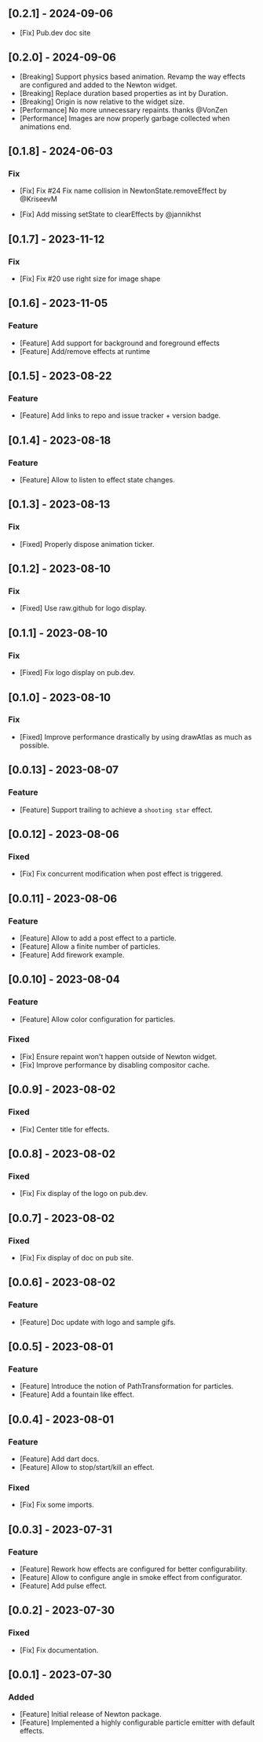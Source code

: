 ## [0.2.1] - 2024-09-06

- [Fix] Pub.dev doc site 

## [0.2.0] - 2024-09-06

- [Breaking] Support physics based animation. Revamp the way effects are configured and added to the Newton widget.
- [Breaking] Replace duration based properties as int by Duration.
- [Breaking] Origin is now relative to the widget size.
- [Performance] No more unnecessary repaints. thanks @VonZen
- [Performance] Images are now properly garbage collected when animations end.

## [0.1.8] - 2024-06-03

### Fix

- [Fix] Fix #24 Fix name collision in NewtonState.removeEffect by @KriseevM

- [Fix] Add missing setState to clearEffects by @jannikhst

## [0.1.7] - 2023-11-12

### Fix

- [Fix] Fix #20 use right size for image shape

## [0.1.6] - 2023-11-05

### Feature

- [Feature] Add support for background and foreground effects
- [Feature] Add/remove effects at runtime

## [0.1.5] - 2023-08-22

### Feature

- [Feature] Add links to repo and issue tracker + version badge.

## [0.1.4] - 2023-08-18

### Feature

- [Feature] Allow to listen to effect state changes.

## [0.1.3] - 2023-08-13

### Fix

- [Fixed] Properly dispose animation ticker.

## [0.1.2] - 2023-08-10

### Fix

- [Fixed] Use raw.github for logo display.

## [0.1.1] - 2023-08-10

### Fix

- [Fixed] Fix logo display on pub.dev.

## [0.1.0] - 2023-08-10

### Fix

- [Fixed] Improve performance drastically by using drawAtlas as much as possible.

## [0.0.13] - 2023-08-07

### Feature

- [Feature] Support trailing to achieve a `shooting star` effect.

## [0.0.12] - 2023-08-06

### Fixed

- [Fix] Fix concurrent modification when post effect is triggered.

## [0.0.11] - 2023-08-06

### Feature

- [Feature] Allow to add a post effect to a particle.
- [Feature] Allow a finite number of particles.
- [Feature] Add firework example.

## [0.0.10] - 2023-08-04

### Feature

- [Feature] Allow color configuration for particles.

### Fixed

- [Fix] Ensure repaint won't happen outside of Newton widget.
- [Fix] Improve performance by disabling compositor cache.

## [0.0.9] - 2023-08-02

### Fixed

- [Fix] Center title for effects.

## [0.0.8] - 2023-08-02

### Fixed

- [Fix] Fix display of the logo on pub.dev.

## [0.0.7] - 2023-08-02

### Fixed

- [Fix] Fix display of doc on pub site.

## [0.0.6] - 2023-08-02

### Feature

- [Feature] Doc update with logo and sample gifs.

## [0.0.5] - 2023-08-01

### Feature

- [Feature] Introduce the notion of PathTransformation for particles.
- [Feature] Add a fountain like effect.


## [0.0.4] - 2023-08-01

### Feature

- [Feature] Add dart docs.
- [Feature] Allow to stop/start/kill an effect.

### Fixed

- [Fix] Fix some imports.

## [0.0.3] - 2023-07-31

### Feature

- [Feature] Rework how effects are configured for better configurability.
- [Feature] Allow to configure angle in smoke effect from configurator.
- [Feature] Add pulse effect.

## [0.0.2] - 2023-07-30

### Fixed

- [Fix] Fix documentation.

## [0.0.1] - 2023-07-30

### Added

- [Feature] Initial release of Newton package.
- [Feature] Implemented a highly configurable particle emitter with default effects.